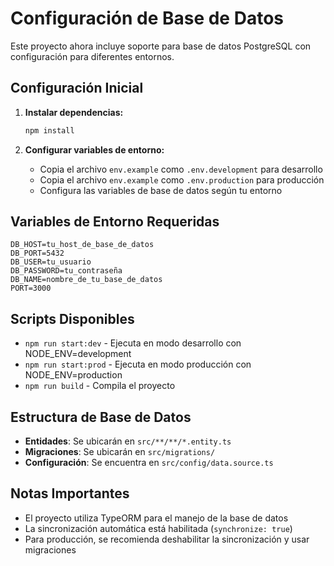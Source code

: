 # Configuración de Base de Datos

Este proyecto ahora incluye soporte para base de datos PostgreSQL con configuración para diferentes entornos.

## Configuración Inicial

1. **Instalar dependencias:**

   ```bash
   npm install
   ```

2. **Configurar variables de entorno:**
   - Copia el archivo `env.example` como `.env.development` para desarrollo
   - Copia el archivo `env.example` como `.env.production` para producción
   - Configura las variables de base de datos según tu entorno

## Variables de Entorno Requeridas

```env
DB_HOST=tu_host_de_base_de_datos
DB_PORT=5432
DB_USER=tu_usuario
DB_PASSWORD=tu_contraseña
DB_NAME=nombre_de_tu_base_de_datos
PORT=3000
```

## Scripts Disponibles

- `npm run start:dev` - Ejecuta en modo desarrollo con NODE_ENV=development
- `npm run start:prod` - Ejecuta en modo producción con NODE_ENV=production
- `npm run build` - Compila el proyecto

## Estructura de Base de Datos

- **Entidades**: Se ubicarán en `src/**/**/*.entity.ts`
- **Migraciones**: Se ubicarán en `src/migrations/`
- **Configuración**: Se encuentra en `src/config/data.source.ts`

## Notas Importantes

- El proyecto utiliza TypeORM para el manejo de la base de datos
- La sincronización automática está habilitada (`synchronize: true`)
- Para producción, se recomienda deshabilitar la sincronización y usar migraciones
